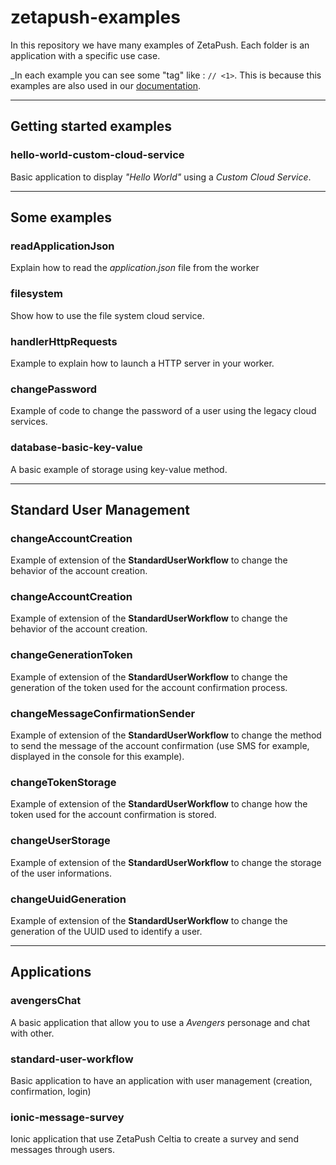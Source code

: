 # zetapush-examples

In this repository we have many examples of ZetaPush. Each folder is an application with a specific use case.

_In each example you can see some "tag" like : `// <1>`. 
This is because this examples are also used in our [documentation](https://doc.zetapush.com).

---

## Getting started examples

### hello-world-custom-cloud-service

Basic application to display _"Hello World"_ using a _Custom Cloud Service_.

---

## Some examples

### readApplicationJson

Explain how to read the _application.json_ file from the worker

### filesystem

Show how to use the file system cloud service.

### handlerHttpRequests

Example to explain how to launch a HTTP server in your worker.

### changePassword

Example of code to change the password of a user using the legacy cloud services.

### database-basic-key-value

A basic example of storage using key-value method.

---

## Standard User Management

### changeAccountCreation

Example of extension of the **StandardUserWorkflow** to change the behavior of the account creation.

### changeAccountCreation

Example of extension of the **StandardUserWorkflow** to change the behavior of the account creation.

### changeGenerationToken

Example of extension of the **StandardUserWorkflow** to change the generation of the token used for the account confirmation process.

### changeMessageConfirmationSender

Example of extension of the **StandardUserWorkflow** to change the method to send the message of the account confirmation (use SMS for example, displayed in the console for this example).

### changeTokenStorage

Example of extension of the **StandardUserWorkflow** to change how the token used for the account confirmation is stored.

### changeUserStorage

Example of extension of the **StandardUserWorkflow** to change the storage of the user informations.

### changeUuidGeneration

Example of extension of the **StandardUserWorkflow** to change the generation of the UUID used to identify a user.

---

## Applications

### avengersChat

A basic application that allow you to use a _Avengers_ personage and chat with other.

### standard-user-workflow

Basic application to have an application with user management (creation, confirmation, login)

### ionic-message-survey

Ionic application that use ZetaPush Celtia to create a survey and send messages through users.